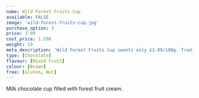 ```yaml
---
name: Wild Forest Fruits Cup
available: FALSE
image: 'wild-forest-fruits-cup.jpg'
purchase_option: 3
price: 3.99
cost_price: 1.596
weight: 19
meta_description: 'Wild Forest Fruits Cup sweets only £3.99/100g. Traditional sweets and more at Humbugs Confectionery Store. Specialists in satisfying your sweet tooth!'
type: [Chocolate]
flavour: [Mixed Fruit]
colour: [Brown]
free: [Gluten, Nut]
---
```

Milk chocolate cup filled with forest fruit cream.